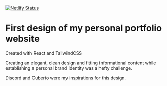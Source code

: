 [![Netlify Status](https://api.netlify.com/api/v1/badges/b61d2c37-fe81-4eda-8481-49f93f122b14/deploy-status)](https://app.netlify.com/sites/gracious-mcclintock-0f6fc9/deploys)

# First design of my personal portfolio website

Created with React and TailwindCSS

Creating an elegant, clean design and fitting informational content while establishing a personal brand identity was a hefty challenge.

Discord and Cuberto were my inspirations for this design.
